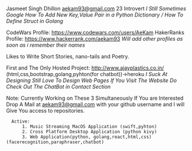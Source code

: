 Jasmeet Singh Dhillon
aekam93@gmail.com
23
Introvert
*I Still Sometimes Google How To Add New Key,Value Pair in a Python Dictionary / How To Define Struct in Golang*

CodeWars Profile: https://www.codewars.com/users/AeKam
HakerRanks Profile: https://www.hackerrank.com/aekam93
*Will add other profiles as soon as i remember their names*

Likes to Write Short Stories, nano-tails and Poetry.

First and The Only Hosted Project: http://www.ajayplastics.co.in/  (html,css,bootstrap,golang,pyhton(for chatbot))->heroku
*I Suck At Designing Still Love To Design Web Pages*
*If You Visit The Website Do Check Out The ChatBot in Contact Section*


Note: Currently Working on These 3 Simultaneously If You are Interested Drop A Mail at aekam93@gmail.com with your github username and I will Give You access to repositories.
      
      Active:
          1. Music Streaming MacOS Application (swift,pyhton)
          2. Cross Platform Desktop Application (python kivy)
          3. Web Application(python, golang,react,html,css)(facerecognition,paraphraser,chatbot)
 

